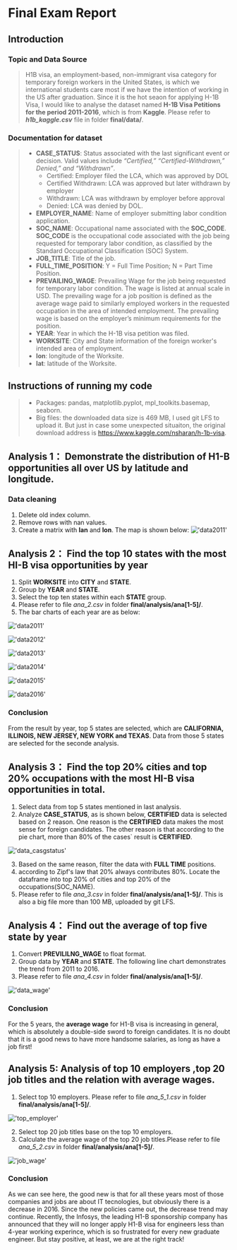 # Final Exam Report
## Introduction
### Topic and Data Source
> H1B visa, an employment-based, non-immigrant visa category for temporary foreign workers in the United States, is which we international students care most if we have the intention of working in the US after graduation. Since it is the hot seaon for applying H-1B Visa, I would like to analyse the dataset named **H-1B Visa Petitions for the period 2011-2016**, which is from **Kaggle**. Please refer to **_h1b_kaggle.csv_** file in folder **final/data/**.

### Documentation for dataset
> * **CASE_STATUS**: Status associated with the last significant event or decision. Valid values include _“Certified,” “Certified-Withdrawn,” Denied,” and “Withdrawn”_.
>    * Certified: Employer filed the LCA, which was approved by DOL
>    * Certified Withdrawn: LCA was approved but later withdrawn by employer
>    * Withdrawn: LCA was withdrawn by employer before approval
>    * Denied: LCA was denied by DOL.
> * **EMPLOYER_NAME**: Name of employer submitting labor condition application.
> * **SOC_NAME**: Occupational name associated with the **SOC_CODE**. **SOC_CODE** is the occupational code associated with the job being requested for temporary labor condition, as classified by the Standard Occupational Classification (SOC) System.
> * **JOB_TITLE**: Title of the job.
> * **FULL_TIME_POSITION**: Y = Full Time Position; N = Part Time Position.
> * **PREVAILING_WAGE**: Prevailing Wage for the job being requested for temporary labor condition. The wage is listed at annual scale in USD. The prevailing wage for a job position is defined as the average wage paid to similarly employed workers in the requested occupation in the area of intended employment. The prevailing wage is based on the employer’s minimum requirements for the position.
> * **YEAR**: Year in which the H-1B visa petition was filed.
> * **WORKSITE**: City and State information of the foreign worker's intended area of employment.
> * **lon**: longitude of the Worksite.
> * **lat**: latitude of the Worksite.

## Instructions of running my code
> * Packages: pandas, matplotlib.pyplot, mpl_toolkits.basemap, seaborn.
> * Big files: the downloaded data size is 469 MB, I used git LFS to upload it. But just in case some unexpected situaiton, the original download address is https://www.kaggle.com/nsharan/h-1b-visa.

## Analysis 1： Demonstrate the distribution of H1-B opportunities all over US by latitude and longitude.
### Data cleaning
1. Delete old index column.
2. Remove rows with nan values.
3. Create a matrix with **lan** and **lon**.
   The map is shown below:
    !['data2011'](/final/analysis/ana_[1-5]/ana_1.png)
   
   
## Analysis 2： Find the top 10 states with the most HI-B visa opportunities by year

1. Split **WORKSITE** into **CITY** and **STATE**.
2. Group by **YEAR** and **STATE**.
3. Select the top ten states within each **STATE** group.
4. Please refer to file _ana\_2.csv_ in folder **final/analysis/ana[1-5]/**.
5. The bar charts of each year are as below:

 !['data2011'](/final/analysis/ana_[1-5]/ana_2_2011.png)
 
 !['data2012'](/final/analysis/ana_[1-5]/ana_2_2012.png)
 
 !['data2013'](/final/analysis/ana_[1-5]/ana_2_2013.png)
 
 !['data2014'](/final/analysis/ana_[1-5]/ana_2_2014.png)
 
 !['data2015'](/final/analysis/ana_[1-5]/ana_2_2015.png)
 
 !['data2016'](/final/analysis/ana_[1-5]/ana_2_2016.png)
 
### Conclusion
From the result by year, top 5 states are selected, which are **CALIFORNIA, ILLINOIS, NEW JERSEY, NEW YORK and TEXAS**. Data from those 5 states are selected for the seconde analysis.


## Analysis 3： Find the top 20% cities and top 20% occupations with the most HI-B visa opportunities in total.
1. Select data from top 5 states mentioned in last analysis.
2. Analyze **CASE_STATUS**, as is shown below, **CERTIFIED** data is selected based on 2 reason. One reason is the **CERTIFIED** data makes the most sense for foreign candidates. The other reason is that according to the pie chart, more than 80% of the cases` result is **CERTIFIED**.
 
  !['data_casgstatus'](/final/analysis/ana_[1-5]/ana_3.png)
   
3. Based on the same reason, filter the data with **FULL TIME** positions.
4. according to Zipf's law that 20% always contributes 80%. Locate the dataframe into top 20% of cities and top 20% of the occupations(SOC_NAME).
5. Please refer to file _ana\_3.csv_ in folder **final/analysis/ana[1-5]/**. This is also a big file more than 100 MB, uploaded by git LFS.


## Analysis 4： Find out the average of top five state by year
1. Convert **PREVILILNG_WAGE** to float format.
2. Group data by **YEAR** and **STATE**. The following line chart demonstrates the trend from 2011 to 2016.
3. Please refer to file _ana\_4.csv_ in folder **final/analysis/ana[1-5]/**.

 !['data_wage'](/final/analysis/ana_[1-5]/ana_4.png)
 
### Conclusion
For the 5 years, the **average wage** for H1-B visa is increasing in general, which is absolutely a double-side sword to foreign candidates. It is no doubt that it is a good news to have more handsome salaries, as long as have a job first!


## Analysis 5: Analysis of top 10 employers ,top 20 job titles and the relation with average wages.
1. Select top 10 employers. Please refer to file _ana\_5\_1.csv_ in folder **final/analysis/ana[1-5]/**.

!['top_employer'](/final/analysis/ana_[1-5]/ana_5_1.png)
 
2. Select top 20 job titles base on the top 10 employers.
3. Calculate the average wage of the top 20 job titles.Please refer to file _ana\_5\_2.csv_ in folder **final/analysis/ana[1-5]/**.

!['job_wage'](/final/analysis/ana_[1-5]/ana_5_2.png)

### Conclusion
As we can see here, the good new is that for all these years most of those companies and jobs are about IT tecnologies, but obviously there is a decrease in 2016. Since the new policies came out, the decrease trend may continue. Recently, the Infosys, the leading H1-B sponsorship company has announced that they will no longer apply H1-B visa for engineers less than 4-year working experince, which is so frustrated for every new graduate engineer. But stay positive, at least, we are at the right track!



